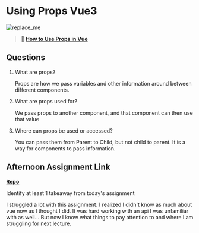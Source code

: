 # Using Props Vue3

![replace_me](https://codeworks.blob.core.windows.net/public/assets/img/illustrations/placeholder.svg)

> **📖 [How to Use Props in Vue](https://codeworksacademy.com/fs-student-guide/resources/wk6/02-Props)**

## Questions

1. What are props?

    Props are how we pass variables and other information around between different components. 

2. What are props used for?

    We pass props to another component, and that component can then use that value

3. Where can props be used or accessed?

    You can pass them from Parent to Child, but not child to parent. It is a way for components to pass information. 

## Afternoon Assignment Link

**[Repo](https://github.com/autumnlay/nasaApod-labW6D2)**

Identify at least 1 takeaway from today's assignment

I struggled a lot with this assignment. I realized I didn't know as much about vue now as I thought I did. It was hard working with an api I was unfamiliar with as well... But now I know what things to pay attention to and where I am struggling for next lecture.